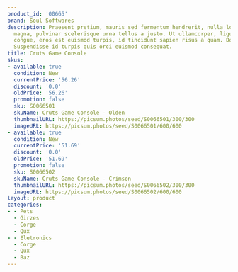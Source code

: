 ```yaml
---
product_id: '00665'
brand: Soul Softwares
description: Praesent pretium, mauris sed fermentum hendrerit, nulla lorem iaculis
  magna, pulvinar scelerisque urna tellus a justo. Ut ullamcorper, ligula eu tempor
  congue, eros est euismod turpis, id tincidunt sapien risus a quam. Donec fermentum.
  Suspendisse id turpis quis orci euismod consequat.
title: Cruts Game Console
skus:
- available: true
  condition: New
  currentPrice: '56.26'
  discount: '0.0'
  oldPrice: '56.26'
  promotion: false
  sku: S0066501
  skuName: Cruts Game Console - Olden
  thumbnailURL: https://picsum.photos/seed/S0066501/300/300
  imageURL: https://picsum.photos/seed/S0066501/600/600
- available: true
  condition: New
  currentPrice: '51.69'
  discount: '0.0'
  oldPrice: '51.69'
  promotion: false
  sku: S0066502
  skuName: Cruts Game Console - Crimson
  thumbnailURL: https://picsum.photos/seed/S0066502/300/300
  imageURL: https://picsum.photos/seed/S0066502/600/600
layout: product
categories:
- - Pets
  - Girzes
  - Corge
  - Qux
- - Eletronics
  - Corge
  - Qux
  - Baz
---
```

